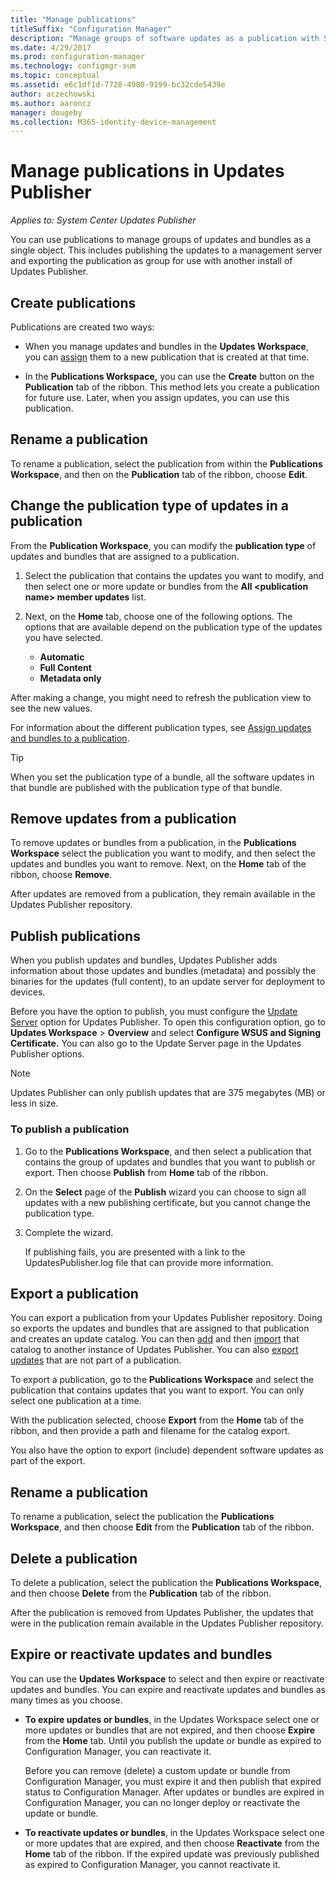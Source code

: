 ```yaml
---
title: "Manage publications"
titleSuffix: "Configuration Manager"
description: "Manage groups of software updates as a publication with System Center Updates Publisher"
ms.date: 4/29/2017
ms.prod: configuration-manager
ms.technology: configmgr-sum
ms.topic: conceptual
ms.assetid: e6c1df1d-7728-4980-9199-bc32cde5439e
author: aczechowski
ms.author: aaroncz
manager: dougeby
ms.collection: M365-identity-device-management
---
```

# Manage publications in Updates Publisher

*Applies to: System Center Updates Publisher*

You can use publications to manage groups of updates and bundles as a single object. This includes publishing the updates to a management server and exporting the publication as group for use with another install of Updates Publisher.

## Create publications
Publications are created two ways:

-   When you manage updates and bundles in the **Updates Workspace**, you can [assign](/sccm/sum/tools/manage-updates-with-updates-publisher#assign-updates-and-bundles-to-a-publication) them to a new publication that is created at that time.

-   In the **Publications Workspace,** you can use the **Create** button on the **Publication** tab of the ribbon. This method lets you create a publication for future use. Later, when you assign updates, you can use this publication.

## Rename a publication
To rename a publication, select the publication from within the **Publications Workspace**, and then on the **Publication** tab of the ribbon, choose **Edit**.

## Change the publication type of updates in a publication
From the **Publication Workspace**, you can modify the **publication type** of updates and bundles that are assigned to a publication.

1. Select the publication that contains the updates you want to modify, and then select one or more update or bundles from the **All &lt;publication name> member updates** list.

2. Next, on the **Home** tab, choose one of the following options. The options that are available depend on the publication type of the updates you have selected.

   -   **Automatic**
   -   **Full Content**
   -   **Metadata only**

After making a change, you might need to refresh the publication view to see the new values.

For information about the different publication types, see [Assign updates and bundles to a publication](/sccm/sum/tools/manage-updates-with-updates-publisher#assign-updates-and-bundles-to-a-publication).

> [!TIP]    
> When you set the publication type of a bundle, all the software updates in that bundle are published with the publication type of that bundle.

## Remove updates from a publication
To remove updates or bundles from a publication, in the **Publications Workspace** select the publication you want to modify, and then select the updates and bundles you want to remove. Next, on the **Home** tab of the ribbon, choose **Remove**.

After updates are removed from a publication, they remain available in the Updates Publisher repository.

## Publish publications
When you publish updates and bundles, Updates Publisher adds information about those updates and bundles (metadata) and possibly the binaries for the updates (full content), to an update server for deployment to devices.

Before you have the option to publish, you must configure the [Update Server](/sccm/sum/tools/updates-publisher-options#update-server) option for Updates Publisher. To open this configuration option, go to **Updates Workspace** &gt; **Overview** and select **Configure WSUS and Signing Certificate.** You can also go to the Update Server page in the Updates Publisher options.

> [!NOTE]   
> Updates Publisher can only publish updates that are 375 megabytes (MB) or less in size.

### To publish a publication

1. Go to the **Publications Workspace**, and then select a publication that contains the group of updates and bundles that you want to publish or export. Then choose **Publish** from **Home** tab of the ribbon.

2. On the **Select** page of the **Publish** wizard you can choose to sign all updates with a new publishing certificate, but you cannot change the publication type.

3. Complete the wizard.

   If publishing fails, you are presented with a link to the UpdatesPublisher.log file that can provide more information.

## Export a publication
You can export a publication from your Updates Publisher repository. Doing so exports the updates and bundles that are assigned to that publication and creates an update catalog. You can then [add](/sccm/sum/tools/updates-publisher-catalogs#add-software-update-catalogs) and then [import](/sccm/sum/tools/updates-publisher-catalogs#mport-updates) that catalog to another instance of Updates Publisher. You can also [export updates](/sccm/sum/tools/manage-updates-with-updates-publisher#export-updates) that are not part of a publication.

To export a publication, go to the **Publications Workspace** and select the publication that contains updates that you want to export. You can only select one publication at a time.

With the publication selected, choose **Export** from the **Home** tab of the ribbon, and then provide a path and filename for the catalog export.

You also have the option to export (include) dependent software updates as part of the export.

## Rename a publication
To rename a publication, select the publication the **Publications Workspace**, and then choose **Edit** from the **Publication** tab of the ribbon.

## Delete a publication
To delete a publication, select the publication the **Publications Workspace**, and then choose **Delete** from the **Publication** tab of the ribbon.

After the publication is removed from Updates Publisher, the updates that were in the publication remain available in the Updates Publisher repository.

## Expire or reactivate updates and bundles
You can use the **Updates Workspace** to select and then expire or reactivate updates and bundles. You can expire and reactivate updates and bundles as many times as you choose.

-   **To expire updates or bundles**, in the Updates Workspace select one or more updates or bundles that are not expired, and then choose **Expire** from the **Home** tab. Until you publish the update or bundle as expired to Configuration Manager, you can reactivate it.

    Before you can remove (delete) a custom update or bundle from Configuration Manager, you must expire it and then publish that expired status to Configuration Manager. After updates or bundles are expired in Configuration Manager, you can no longer deploy or reactivate the update or bundle.

-   **To reactivate updates or bundles**, in the Updates Workspace select one or more updates that are expired, and then choose **Reactivate** from the **Home** tab of the ribbon. If the expired update was previously published as expired to Configuration Manager, you cannot reactivate it.
